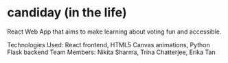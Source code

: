 # candiday (in the life)
React Web App that aims to make learning about voting fun and accessible.

Technologies Used: React frontend, HTML5 Canvas animations, Python Flask backend
Team Members: Nikita Sharma, Trina Chatterjee, Erika Tan
